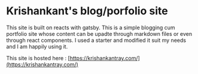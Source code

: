  # Krishankant's blog/porfolio site
 
This site is built on reacts with gatsby. This is a simple blogging cum portfolio site whose content can be upadte through markdown files or even  through react components. 
I used a starter and modified  it suit my needs and I am happily using it.  

This site is hosted here : [https://krishankantray.com/](https://krishankantray.com/) 

